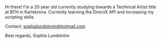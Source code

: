 Hi there!
I'm a 20 year old currently studying towards a Techincal Artist title at BTH in Karlskrona.
Currently learning the DirectX API and increasing my scripting skills.

Contact: sophialundstrom@hotmail.com

Best regards, 
Sophia Lundström
